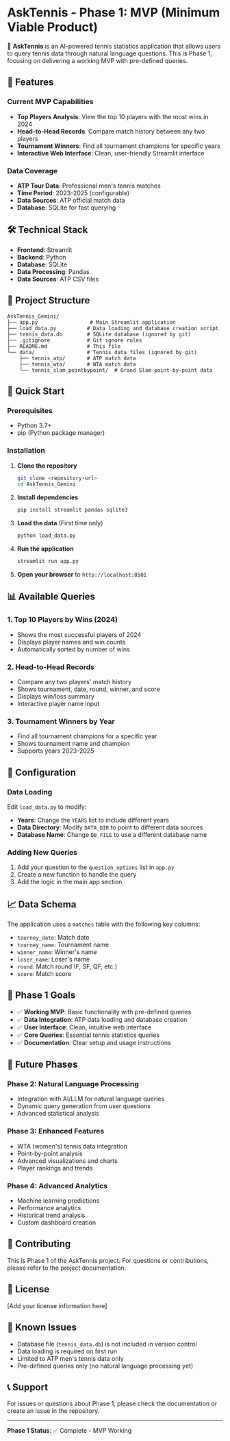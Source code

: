 # AskTennis - Phase 1: MVP (Minimum Viable Product)

🎾 **AskTennis** is an AI-powered tennis statistics application that allows users to query tennis data through natural language questions. This is Phase 1, focusing on delivering a working MVP with pre-defined queries.

## 🚀 Features

### Current MVP Capabilities
- **Top Players Analysis**: View the top 10 players with the most wins in 2024
- **Head-to-Head Records**: Compare match history between any two players
- **Tournament Winners**: Find all tournament champions for specific years
- **Interactive Web Interface**: Clean, user-friendly Streamlit interface

### Data Coverage
- **ATP Tour Data**: Professional men's tennis matches
- **Time Period**: 2023-2025 (configurable)
- **Data Sources**: ATP official match data
- **Database**: SQLite for fast querying

## 🛠️ Technical Stack

- **Frontend**: Streamlit
- **Backend**: Python
- **Database**: SQLite
- **Data Processing**: Pandas
- **Data Sources**: ATP CSV files

## 📁 Project Structure

```
AskTennis_Gemini/
├── app.py                 # Main Streamlit application
├── load_data.py          # Data loading and database creation script
├── tennis_data.db        # SQLite database (ignored by git)
├── .gitignore            # Git ignore rules
├── README.md             # This file
└── data/                 # Tennis data files (ignored by git)
    ├── tennis_atp/       # ATP match data
    ├── tennis_wta/       # WTA match data
    └── tennis_slam_pointbypoint/  # Grand Slam point-by-point data
```

## 🚀 Quick Start

### Prerequisites
- Python 3.7+
- pip (Python package manager)

### Installation

1. **Clone the repository**
   ```bash
   git clone <repository-url>
   cd AskTennis_Gemini
   ```

2. **Install dependencies**
   ```bash
   pip install streamlit pandas sqlite3
   ```

3. **Load the data** (First time only)
   ```bash
   python load_data.py
   ```

4. **Run the application**
   ```bash
   streamlit run app.py
   ```

5. **Open your browser** to `http://localhost:8501`

## 📊 Available Queries

### 1. Top 10 Players by Wins (2024)
- Shows the most successful players of 2024
- Displays player names and win counts
- Automatically sorted by number of wins

### 2. Head-to-Head Records
- Compare any two players' match history
- Shows tournament, date, round, winner, and score
- Displays win/loss summary
- Interactive player name input

### 3. Tournament Winners by Year
- Find all tournament champions for a specific year
- Shows tournament name and champion
- Supports years 2023-2025

## 🔧 Configuration

### Data Loading
Edit `load_data.py` to modify:
- **Years**: Change the `YEARS` list to include different years
- **Data Directory**: Modify `DATA_DIR` to point to different data sources
- **Database Name**: Change `DB_FILE` to use a different database name

### Adding New Queries
1. Add your question to the `question_options` list in `app.py`
2. Create a new function to handle the query
3. Add the logic in the main app section

## 📈 Data Schema

The application uses a `matches` table with the following key columns:
- `tourney_date`: Match date
- `tourney_name`: Tournament name
- `winner_name`: Winner's name
- `loser_name`: Loser's name
- `round`: Match round (F, SF, QF, etc.)
- `score`: Match score

## 🎯 Phase 1 Goals

- ✅ **Working MVP**: Basic functionality with pre-defined queries
- ✅ **Data Integration**: ATP data loading and database creation
- ✅ **User Interface**: Clean, intuitive web interface
- ✅ **Core Queries**: Essential tennis statistics queries
- ✅ **Documentation**: Clear setup and usage instructions

## 🔮 Future Phases

### Phase 2: Natural Language Processing
- Integration with AI/LLM for natural language queries
- Dynamic query generation from user questions
- Advanced statistical analysis

### Phase 3: Enhanced Features
- WTA (women's) tennis data integration
- Point-by-point analysis
- Advanced visualizations and charts
- Player rankings and trends

### Phase 4: Advanced Analytics
- Machine learning predictions
- Performance analytics
- Historical trend analysis
- Custom dashboard creation

## 🤝 Contributing

This is Phase 1 of the AskTennis project. For questions or contributions, please refer to the project documentation.

## 📝 License

[Add your license information here]

## 🐛 Known Issues

- Database file (`tennis_data.db`) is not included in version control
- Data loading is required on first run
- Limited to ATP men's tennis data only
- Pre-defined queries only (no natural language processing yet)

## 📞 Support

For issues or questions about Phase 1, please check the documentation or create an issue in the repository.

---

**Phase 1 Status**: ✅ Complete - MVP Working
